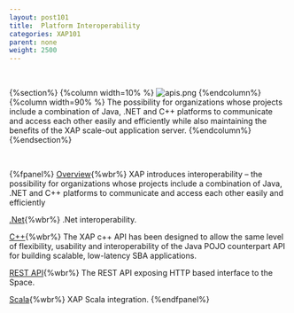 ```yaml
---
layout: post101
title:  Platform Interoperability
categories: XAP101
parent: none
weight: 2500
---
```


<br>

{%section%}
{%column width=10% %}
![apis.png](/attachment_files/subject/apis.png)
{%endcolumn%}
{%column width=90% %}
The possibility for organizations whose projects include a combination of Java, .NET and C++ platforms to communicate and access each other easily and efficiently while also maintaining the benefits of the XAP scale-out application server.
{%endcolumn%}
{%endsection%}

<br>

{%fpanel%}
[Overview](./interoperability.html){%wbr%}
XAP introduces interoperability – the possibility for organizations whose projects include a combination of Java, .NET and C++ platforms to communicate and access each other easily and efficiently

[.Net]({%currentneturl%}/interoperability.html){%wbr%}
.Net interoperability.

[C++](./xap-cpp.html){%wbr%}
The XAP c++ API has been designed to allow the same level of flexibility, usability and interoperability of the Java POJO counterpart API for building scalable, low-latency SBA applications.

[REST API](./rest-service-overview.html){%wbr%}
The REST API exposing HTTP based interface to the Space.

[Scala](./scala.html){%wbr%}
XAP Scala integration.
{%endfpanel%}